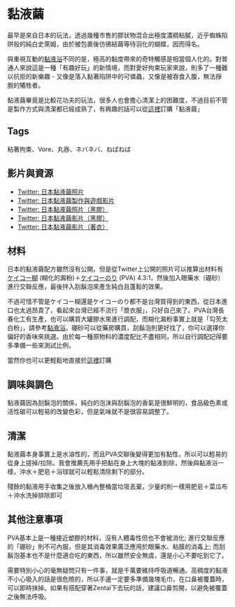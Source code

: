 黏液繭
=====
最早是來自日本的玩法，透過幾種市售的膠狀物混合出極度濃稠粘膩，近乎蜘蛛陷阱般的純白史萊姆，由於被包裹後彷彿結繭等待羽化的蝴蝶，因而得名。

與重視互動的[黏液浴](slime_bath.md)不同的是，極高的黏度帶來的奇特觸感是相當個人化的。對普通人來說這是一種「有趣好玩」的新情境，而對愛好拘束玩家來說，則多了一種難以抗拒的新樂趣 - 又像是落入黏著陷阱中的可憐蟲，又像是被吞食入腹，無法掙脫的犧牲者。

黏液繭畢竟是比較花功夫的玩法，很多人也會擔心清潔上的困難度，不過目前不管是製作方式與清潔都已經成熟了，有興趣的話可以從[這裡](http://stickysli.me/shop.html#slime-cocoon)訂購「黏液繭」

## Tags

粘著拘束、Vore、丸吞、ネバネバ、ねばねば

## 影片與資源

- [Twitter: 日本黏液繭照片](https://twitter.com/nebachoco/status/1190994999350923264)
- [Twitter: 日本黏液繭製作與遊戲影片](https://twitter.com/waniuroko/status/1206581130813554688?s=20)
- [Twitter: 日本黏液繭照片（黑膠）](https://twitter.com/nebachoco/status/1208013539425734659?s=20)
- [Twitter: 日本黏液繭影片（黑膠）](https://twitter.com/nebachoco/status/1227620216516931585)
- [Twitter: 日本黏液繭影片（著衣）](https://twitter.com/nebachoco/status/1183631384478285826)

## 材料

日本的黏液繭配方雖然沒有公開，但是從Twitter上公開的照片可以推算出材料有 [ケイコー糊](https://www.monotaro.com/g/01010482/) (糊化的澱粉)＋[ケイコーのり](https://www.monotaro.com/g/02653206/) (PVA) 4.3:1，然後加入眼藥水（硼砂）進行交聯反應，最後拌入刮鬍泡來產生純白且蓬鬆的效果。

不過可惜不管是ケイコー糊還是ケイコーのり都不是台灣買得到的東西，從日本進口也太過昂貴了，看起來台灣已經不流行「漿衣服」，只好自己來了。PVA台灣長春化工有生產，也可以購買大罐膠水來進行調配，而糊化澱粉事實上就是「勾芡太白粉」，請參考[黏液浴](slime_bath.md)。硼砂可以從藥房購買，刮鬍泡則更好找了，你可以選擇你偏好的香味來挑選。由於每一種原物料的濃度配比不盡相同，所以自行調配記得要多準備一些來測試比例。

當然你也可以更輕鬆地直接於[這裡](http://stickysli.me/shop.html#slime-cocoon)訂購

## 調味與調色

黏液繭因為刮鬍泡的關係，純白的泡沫與刮鬍泡的香氣是很鮮明的，食品級色素或活性碳可以輕易的改變色彩，但是氣味就不是很容易調整了。

## 清潔

黏液繭本身事實上是水溶性的，而且PVA交聯後變得更加有黏性，所以可以輕易的從身上搓掉/拉除。我會推薦先用手把黏在身上大塊的黏液剝除，然後與黏液浴一樣，沖水＋肥皂＋浴球就可以輕鬆清除剩下的部分。

殘餘的黏液用手收集之後放入桶內整桶當垃圾丟棄，少量的則一樣用肥皂＋菜瓜布＋沖水洗掉排除即可

## 其他注意事項

PVA基本上是一種接近塑膠的材料，沒有人體毒性但也不會被消化; 進行交聯反應的「硼砂」則不可內服，但是其消毒效果廣泛應用於眼藥水、粘膜的消毒上; 而刮鬍泡基本也不是什麼適合吃的東西，所以雖然安全無虞，還是小心不要吃到它了。

需要特別小心的毫無疑問只有一件事，就是千萬要維持呼吸道暢通。高稠度的黏液不小心吸入的話是很危險的，所以手邊一定要多準備幾塊毛巾，在口鼻被覆蓋時，可以即時抹掉。如果有搭配穿著Zentai下去玩的話，建議口鼻剪開，以避免被覆蓋之後無法呼吸。